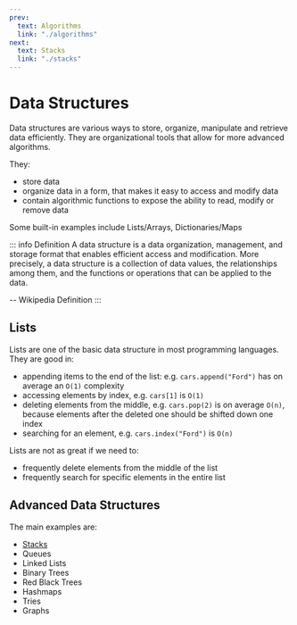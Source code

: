```yaml
---
prev:
  text: Algorithms
  link: "./algorithms"
next:
  text: Stacks
  link: "./stacks"
---
```


# Data Structures

Data structures are various ways to store, organize, manipulate and retrieve data efficiently. They are organizational tools that allow for more advanced algorithms.

They:

- store data
- organize data in a form, that makes it easy to access and modify data
- contain algorithmic functions to expose the ability to read, modify or remove data

Some built-in examples include Lists/Arrays, Dictionaries/Maps

::: info Definition
A data structure is a data organization, management, and storage format that enables efficient access and modification. More precisely, a data structure is a collection of data values, the relationships among them, and the functions or operations that can be applied to the data.

-- Wikipedia Definition
:::

## Lists

Lists are one of the basic data structure in most programming languages. They are good in:

- appending items to the end of the list: e.g. `cars.append("Ford")` has on average an `O(1)` complexity
- accessing elements by index, e.g. `cars[1]` is `O(1)`
- deleting elements from the middle, e.g. `cars.pop(2)` is on average `O(n)`, because elements after the deleted one should be shifted down one index
- searching for an element, e.g. `cars.index("Ford")` is `O(n)`

Lists are not as great if we need to:

- frequently delete elements from the middle of the list
- frequently search for specific elements in the entire list

## Advanced Data Structures

The main examples are:

- [Stacks](./stacks)
- Queues
- Linked Lists
- Binary Trees
- Red Black Trees
- Hashmaps
- Tries
- Graphs
